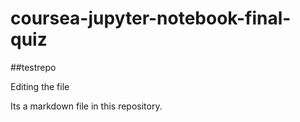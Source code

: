 # coursea-jupyter-notebook-final-quiz

##testrepo

Editing the file


Its a markdown file in this repository.
